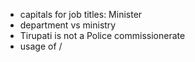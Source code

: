 * capitals for job titles: Minister
* department vs ministry
* Tirupati is not a Police commissionerate
* usage of /
